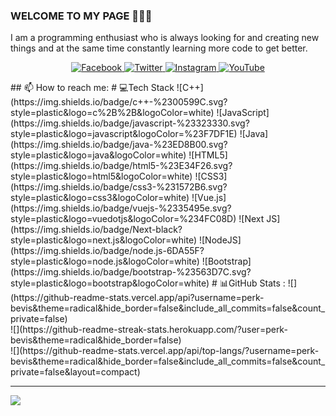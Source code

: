 ### WELCOME TO MY PAGE 👋👋👋
I am a programming enthusiast who is always looking for and creating new things and at the same time constantly learning more code to get better.

<p align="center">
    <a href="https://www.facebook.com/perkbevis2k4">
        <img src="https://img.shields.io/badge/Facebook-%231877F2.svg?logo=Facebook&logoColor=white" alt="Facebook">
    </a>
    <a href="https://twitter.com/codedao2k4">
        <img src="https://img.shields.io/badge/Twitter-%231DA1F2.svg?logo=Twitter&logoColor=white" alt="Twitter">
    </a>
    <a href="https://www.instagram.com/doanle.2004/">
        <img src="https://img.shields.io/badge/Instagram-%23E4405F.svg?logo=Instagram&logoColor=white" alt="Instagram">
    </a>
    <a href="https://www.youtube.com/@BIBICODER">
        <img src="https://img.shields.io/badge/YouTube-%23FF0000.svg?logo=YouTube&logoColor=white" alt="YouTube">
    </a>
</p>
## 📫 How to reach me: 
# 💻Tech Stack
![C++](https://img.shields.io/badge/c++-%2300599C.svg?style=plastic&logo=c%2B%2B&logoColor=white) ![JavaScript](https://img.shields.io/badge/javascript-%23323330.svg?style=plastic&logo=javascript&logoColor=%23F7DF1E) ![Java](https://img.shields.io/badge/java-%23ED8B00.svg?style=plastic&logo=java&logoColor=white) ![HTML5](https://img.shields.io/badge/html5-%23E34F26.svg?style=plastic&logo=html5&logoColor=white) ![CSS3](https://img.shields.io/badge/css3-%231572B6.svg?style=plastic&logo=css3&logoColor=white) ![Vue.js](https://img.shields.io/badge/vuejs-%2335495e.svg?style=plastic&logo=vuedotjs&logoColor=%234FC08D) ![Next JS](https://img.shields.io/badge/Next-black?style=plastic&logo=next.js&logoColor=white) ![NodeJS](https://img.shields.io/badge/node.js-6DA55F?style=plastic&logo=node.js&logoColor=white) ![Bootstrap](https://img.shields.io/badge/bootstrap-%23563D7C.svg?style=plastic&logo=bootstrap&logoColor=white)
# 📊GitHub Stats :
![](https://github-readme-stats.vercel.app/api?username=perk-bevis&theme=radical&hide_border=false&include_all_commits=false&count_private=false)<br/>
![](https://github-readme-streak-stats.herokuapp.com/?user=perk-bevis&theme=radical&hide_border=false)<br/>
![](https://github-readme-stats.vercel.app/api/top-langs/?username=perk-bevis&theme=radical&hide_border=false&include_all_commits=false&count_private=false&layout=compact)

---
[![](https://visitcount.itsvg.in/api?id=perk-bevis&icon=0&color=0)](https://visitcount.itsvg.in)

